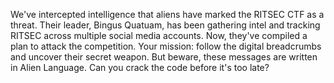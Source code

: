 We've intercepted intelligence that aliens have marked the RITSEC CTF as a threat. Their leader, Bingus Quatuam, has been gathering intel and tracking RITSEC across multiple social media accounts. Now, they've compiled a plan to attack the competition. Your mission: follow the digital breadcrumbs and uncover their secret weapon. But beware, these messages are written in Alien Language. Can you crack the code before it's too late?
